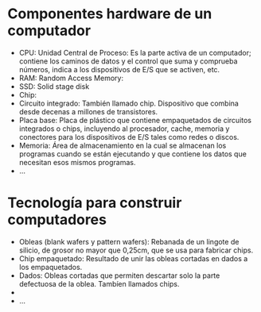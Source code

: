 # Componentes hardware de un computador
* CPU: Unidad Central de Proceso: Es la parte activa de un computador; contiene los caminos de datos y el control que suma y comprueba números, indica a los dispositivos de E/S que se activen, etc.
* RAM: Random Access Memory:
* SSD: Solid stage disk
* Chip:
* Circuito integrado: También llamado chip. Dispositivo que combina desde decenas a millones de transistores.
* Placa base: Placa de plástico que contiene empaquetados de circuitos integrados o chips, incluyendo al procesador, cache, memoria y conectores para los dispositivos de E/S tales como redes o discos.
* Memoria: Área de almacenamiento en la cual se almacenan los programas cuando se están ejecutando y que contiene los datos que necesitan esos mismos programas.
* ...

# Tecnología para construir computadores

* Obleas (blank wafers y pattern wafers): Rebanada de un lingote de silicio, de grosor no mayor que 0,25cm, que se usa para fabricar chips.
* Chip empaquetado: Resultado de unir las obleas cortadas en dados a los empaquetados.
* Dados: Obleas cortadas que permiten descartar solo la parte defectuosa de la oblea. Tambíen llamados chips.
* 
* ...